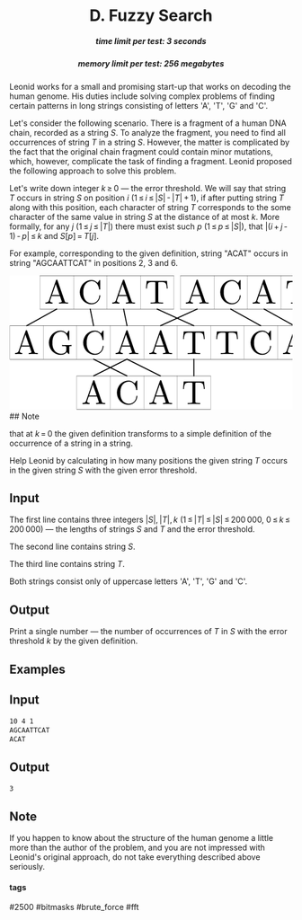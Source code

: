 <h1 style='text-align: center;'> D. Fuzzy Search</h1>

<h5 style='text-align: center;'>time limit per test: 3 seconds</h5>
<h5 style='text-align: center;'>memory limit per test: 256 megabytes</h5>

Leonid works for a small and promising start-up that works on decoding the human genome. His duties include solving complex problems of finding certain patterns in long strings consisting of letters 'A', 'T', 'G' and 'C'.

Let's consider the following scenario. There is a fragment of a human DNA chain, recorded as a string *S*. To analyze the fragment, you need to find all occurrences of string *T* in a string *S*. However, the matter is complicated by the fact that the original chain fragment could contain minor mutations, which, however, complicate the task of finding a fragment. Leonid proposed the following approach to solve this problem.

Let's write down integer *k* ≥ 0 — the error threshold. We will say that string *T* occurs in string *S* on position *i* (1 ≤ *i* ≤ |*S*| - |*T*| + 1), if after putting string *T* along with this position, each character of string *T* corresponds to the some character of the same value in string *S* at the distance of at most *k*. More formally, for any *j* (1 ≤ *j* ≤ |*T*|) there must exist such *p* (1 ≤ *p* ≤ |*S*|), that |(*i* + *j* - 1) - *p*| ≤ *k* and *S*[*p*] = *T*[*j*].

For example, corresponding to the given definition, string "ACAT" occurs in string "AGCAATTCAT" in positions 2, 3 and 6.

 ![](images/c6bac791756cc9638747fed191c6a9b4fc6921b5.png) ## Note

 that at *k* = 0 the given definition transforms to a simple definition of the occurrence of a string in a string.

Help Leonid by calculating in how many positions the given string *T* occurs in the given string *S* with the given error threshold.

## Input

The first line contains three integers |*S*|, |*T*|, *k* (1 ≤ |*T*| ≤ |*S*| ≤ 200 000, 0 ≤ *k* ≤ 200 000) — the lengths of strings *S* and *T* and the error threshold.

The second line contains string *S*.

The third line contains string *T*.

Both strings consist only of uppercase letters 'A', 'T', 'G' and 'C'.

## Output

Print a single number — the number of occurrences of *T* in *S* with the error threshold *k* by the given definition.

## Examples

## Input


```
10 4 1  
AGCAATTCAT  
ACAT  

```
## Output


```
3  

```
## Note

If you happen to know about the structure of the human genome a little more than the author of the problem, and you are not impressed with Leonid's original approach, do not take everything described above seriously.



#### tags 

#2500 #bitmasks #brute_force #fft 